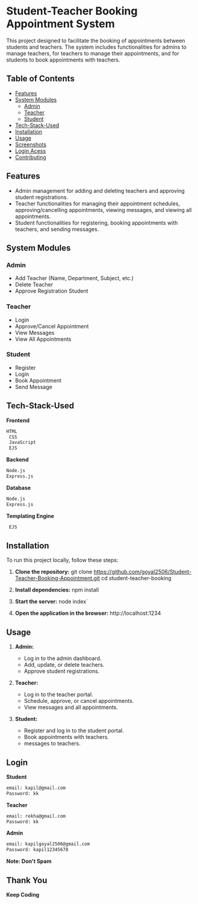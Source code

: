 
# Student-Teacher Booking Appointment System

This project designed to facilitate the booking of appointments between students and teachers. The system includes functionalities for admins to manage teachers, for teachers to manage their appointments, and for students to book appointments with teachers.

## Table of Contents
- [Features](#features)
- [System Modules](#system-modules)
  - [Admin](#admin)
  - [Teacher](#teacher)
  - [Student](#student)
- [Tech-Stack-Used](#tech-stack-used)
- [Installation](#installation)
- [Usage](#usage)
- [Screenshots](#screenshots)
- [Login Acess](#login)
- [Contributing](#contributing)

## Features
- Admin management for adding and deleting teachers and approving student registrations.
- Teacher functionalities for managing their appointment schedules, approving/cancelling appointments, viewing messages, and viewing all appointments.
- Student functionalities for registering, booking appointments with teachers, and sending messages.

## System Modules

### Admin
- Add Teacher (Name, Department, Subject, etc.)
- Delete Teacher
- Approve Registration Student

### Teacher
- Login 
- Approve/Cancel Appointment
- View Messages
- View All Appointments

### Student
- Register
- Login
- Book Appointment
- Send Message

## Tech-Stack-Used

**Frontend**
```bash
HTML
 CSS
 JavaScript
 EJS
```
**Backend**
```bash
Node.js
Express.js
```
**Database**
```bash
Node.js
Express.js
```
**Templating Engine**
```bash
 EJS
```
## Installation

To run this project locally, follow these steps:

1. **Clone the repository:**
    git clone https://github.com/goyal2506/Student-Teacher-Booking-Appointment.git
    cd student-teacher-booking

2. **Install  dependencies:**
    npm install

3. **Start the server:**
    node index`

4. **Open the application in the browser:**
    http://localhost:1234


## Usage

1. **Admin:**
    - Log in to the admin dashboard.
    - Add, update, or delete teachers.
    - Approve student registrations.

2. **Teacher:**
    - Log in to the teacher portal.
    - Schedule, approve, or cancel appointments.
    - View messages and all appointments.

3. **Student:**
    - Register and log in to the student portal.
    - Book appointments with teachers.
    - messages to teachers.


## Login

**Student**
 ```bash
email: kapil@gmail.com
Password: kk
 ```
**Teacher**
 ```bash
email: rekha@gmail.com
Password: kk
 ```
**Admin**
 ```bash
email: kapilgoyal2506@gmail.com
Password: kapil12345678
 ```
**Note: Don't Spam**


## Thank You 

**Keep Coding**

